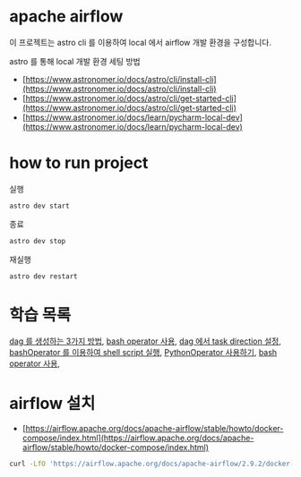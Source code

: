 # apache airflow

이 프로젝트는 astro cli 를 이용하여 local 에서 airflow 개발 환경을 구성합니다.

astro 를 통해 local 개발 환경 세팅 방법

- [https://www.astronomer.io/docs/astro/cli/install-cli](https://www.astronomer.io/docs/astro/cli/install-cli)
- [https://www.astronomer.io/docs/astro/cli/get-started-cli](https://www.astronomer.io/docs/astro/cli/get-started-cli)
- [https://www.astronomer.io/docs/learn/pycharm-local-dev](https://www.astronomer.io/docs/learn/pycharm-local-dev)

# how to run project

실행

```bash
astro dev start
```

종료

```bash
astro dev stop
```

재실행

```bash
astro dev restart
```

# 학습 목록

[dag 를 생성하는 3가지 방법](#),
[bash operator 사용](#),
[dag 에서 task direction 설정](#),
[bashOperator 를 이용하여 shell script 실행](#),
[PythonOperator 사용하기](#),
[bash operator 사용](#),

# airflow 설치

- [https://airflow.apache.org/docs/apache-airflow/stable/howto/docker-compose/index.html](https://airflow.apache.org/docs/apache-airflow/stable/howto/docker-compose/index.html)

```bash
curl -LfO 'https://airflow.apache.org/docs/apache-airflow/2.9.2/docker-compose.yaml'
```

